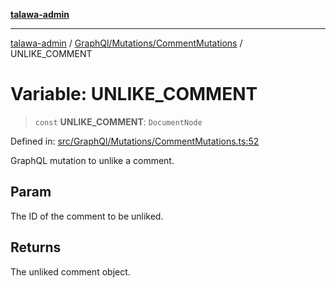 [**talawa-admin**](../../../../README.md)

***

[talawa-admin](../../../../README.md) / [GraphQl/Mutations/CommentMutations](../README.md) / UNLIKE\_COMMENT

# Variable: UNLIKE\_COMMENT

> `const` **UNLIKE\_COMMENT**: `DocumentNode`

Defined in: [src/GraphQl/Mutations/CommentMutations.ts:52](https://github.com/gautam-divyanshu/talawa-admin/blob/9fec1eef6a4674b14f6abe30e3be3844537d8dc2/src/GraphQl/Mutations/CommentMutations.ts#L52)

GraphQL mutation to unlike a comment.

## Param

The ID of the comment to be unliked.

## Returns

The unliked comment object.
